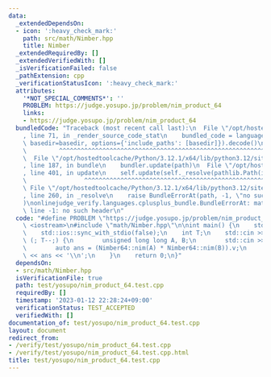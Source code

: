 ```yaml
---
data:
  _extendedDependsOn:
  - icon: ':heavy_check_mark:'
    path: src/math/Nimber.hpp
    title: Nimber
  _extendedRequiredBy: []
  _extendedVerifiedWith: []
  _isVerificationFailed: false
  _pathExtension: cpp
  _verificationStatusIcon: ':heavy_check_mark:'
  attributes:
    '*NOT_SPECIAL_COMMENTS*': ''
    PROBLEM: https://judge.yosupo.jp/problem/nim_product_64
    links:
    - https://judge.yosupo.jp/problem/nim_product_64
  bundledCode: "Traceback (most recent call last):\n  File \"/opt/hostedtoolcache/Python/3.12.1/x64/lib/python3.12/site-packages/onlinejudge_verify/documentation/build.py\"\
    , line 71, in _render_source_code_stat\n    bundled_code = language.bundle(stat.path,\
    \ basedir=basedir, options={'include_paths': [basedir]}).decode()\n          \
    \         ^^^^^^^^^^^^^^^^^^^^^^^^^^^^^^^^^^^^^^^^^^^^^^^^^^^^^^^^^^^^^^^^^^^^^^^^^^^^^^^^^\n\
    \  File \"/opt/hostedtoolcache/Python/3.12.1/x64/lib/python3.12/site-packages/onlinejudge_verify/languages/cplusplus.py\"\
    , line 187, in bundle\n    bundler.update(path)\n  File \"/opt/hostedtoolcache/Python/3.12.1/x64/lib/python3.12/site-packages/onlinejudge_verify/languages/cplusplus_bundle.py\"\
    , line 401, in update\n    self.update(self._resolve(pathlib.Path(included), included_from=path))\n\
    \                ^^^^^^^^^^^^^^^^^^^^^^^^^^^^^^^^^^^^^^^^^^^^^^^^^^^^^^^^^\n \
    \ File \"/opt/hostedtoolcache/Python/3.12.1/x64/lib/python3.12/site-packages/onlinejudge_verify/languages/cplusplus_bundle.py\"\
    , line 260, in _resolve\n    raise BundleErrorAt(path, -1, \"no such header\"\
    )\nonlinejudge_verify.languages.cplusplus_bundle.BundleErrorAt: math/Nimber.hpp:\
    \ line -1: no such header\n"
  code: "#define PROBLEM \"https://judge.yosupo.jp/problem/nim_product_64\"\n\n#include\
    \ <iostream>\n#include \"math/Nimber.hpp\"\n\nint main() {\n    std::cin.tie(0);\n\
    \    std::ios::sync_with_stdio(false);\n    int T;\n    std::cin >> T;\n    for\
    \ (; T--;) {\n        unsigned long long A, B;\n        std::cin >> A >> B;\n\
    \        auto ans = (Nimber64::nim(A) * Nimber64::nim(B)).v;\n        std::cout\
    \ << ans << '\\n';\n    }\n    return 0;\n}"
  dependsOn:
  - src/math/Nimber.hpp
  isVerificationFile: true
  path: test/yosupo/nim_product_64.test.cpp
  requiredBy: []
  timestamp: '2023-01-12 22:28:24+09:00'
  verificationStatus: TEST_ACCEPTED
  verifiedWith: []
documentation_of: test/yosupo/nim_product_64.test.cpp
layout: document
redirect_from:
- /verify/test/yosupo/nim_product_64.test.cpp
- /verify/test/yosupo/nim_product_64.test.cpp.html
title: test/yosupo/nim_product_64.test.cpp
---
```

